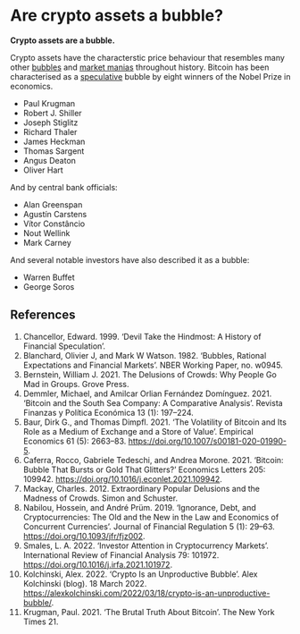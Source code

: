 # Are crypto assets a bubble?
**Crypto assets are a bubble.**

Crypto assets have the characterstic price behaviour that resembles many other [bubbles](bubble.md) and [market manias](madness-crowds.md) throughout history.  Bitcoin has been characterised as a [speculative](speculation.md) bubble by eight winners of the Nobel Prize in economics.

* Paul Krugman
* Robert J. Shiller
* Joseph Stiglitz
* Richard Thaler
* James Heckman
* Thomas Sargent
* Angus Deaton
* Oliver Hart

And by central bank officials:

* Alan Greenspan
* Agustín Carstens
* Vítor Constâncio
* Nout Wellink
* Mark Carney

And several notable investors have also described it as a bubble:

* Warren Buffet
* George Soros

## References
1. Chancellor, Edward. 1999. ‘Devil Take the Hindmost: A History of Financial Speculation’.
1. Blanchard, Olivier J, and Mark W Watson. 1982. ‘Bubbles, Rational Expectations and Financial Markets’. NBER Working Paper, no. w0945.
1. Bernstein, William J. 2021. The Delusions of Crowds: Why People Go Mad in Groups. Grove Press.
1. Demmler, Michael, and Amilcar Orlian Fernández Domínguez. 2021. ‘Bitcoin and the South Sea Company: A Comparative Analysis’. Revista Finanzas y Política Económica 13 (1): 197–224.
1. Baur, Dirk G., and Thomas Dimpfl. 2021. ‘The Volatility of Bitcoin and Its Role as a Medium of Exchange and a Store of Value’. Empirical Economics 61 (5): 2663–83. https://doi.org/10.1007/s00181-020-01990-5.
1. Caferra, Rocco, Gabriele Tedeschi, and Andrea Morone. 2021. ‘Bitcoin: Bubble That Bursts or Gold That Glitters?’ Economics Letters 205: 109942. https://doi.org/10.1016/j.econlet.2021.109942.
1. Mackay, Charles. 2012. Extraordinary Popular Delusions and the Madness of Crowds. Simon and Schuster.
1. Nabilou, Hossein, and André Prüm. 2019. ‘Ignorance, Debt, and Cryptocurrencies: The Old and the New in the Law and Economics of Concurrent Currencies’. Journal of Financial Regulation 5 (1): 29–63. https://doi.org/10.1093/jfr/fjz002.
1. Smales, L. A. 2022. ‘Investor Attention in Cryptocurrency Markets’. International Review of Financial Analysis 79: 101972. https://doi.org/10.1016/j.irfa.2021.101972.
1. Kolchinski, Alex. 2022. ‘Crypto Is an Unproductive Bubble’. Alex Kolchinski (blog). 18 March 2022. https://alexkolchinski.com/2022/03/18/crypto-is-an-unproductive-bubble/.
1. Krugman, Paul. 2021. ‘The Brutal Truth About Bitcoin’. The New York Times 21.

